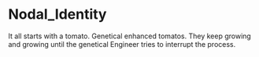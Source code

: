 # Nodal_Identity
It all starts with a tomato. Genetical enhanced tomatos. They keep growing and growing until the genetical Engineer tries to interrupt the process.

